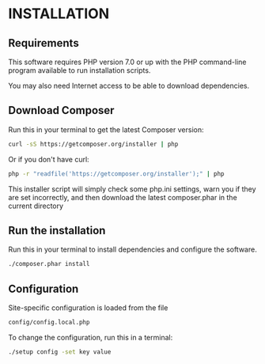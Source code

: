 # INSTALLATION

## Requirements

This software requires PHP version 7.0 or up with the PHP command-line program available to run installation scripts.

You may also need Internet access to be able to download dependencies.

## Download Composer

Run this in your terminal to get the latest Composer version:

```bash
curl -sS https://getcomposer.org/installer | php
```

Or if you don't have curl:

```bash
php -r "readfile('https://getcomposer.org/installer');" | php
```

This installer script will simply check some php.ini settings, warn you if they are set incorrectly, and then download the latest composer.phar in the current directory

## Run the installation

Run this in your terminal to install dependencies and configure the software.

```bash
./composer.phar install
```

## Configuration

Site-specific configuration is loaded from the file

```bash
config/config.local.php
```

To change the configuration, run this in a terminal:

```bash
./setup config -set key value
```

